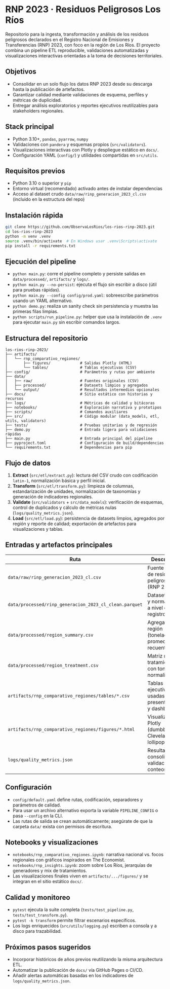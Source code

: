 # RNP 2023 · Residuos Peligrosos Los Ríos

Repositorio para la ingesta, transformación y análisis de los residuos peligrosos declarados en el Registro Nacional de Emisiones y Transferencias (RNP) 2023, con foco en la región de Los Ríos. El proyecto combina un pipeline ETL reproducible, validaciones automatizadas y visualizaciones interactivas orientadas a la toma de decisiones territoriales.

## Objetivos

- Consolidar en un solo flujo los datos RNP 2023 desde su descarga hasta la publicación de artefactos.
- Garantizar calidad mediante validaciones de esquema, perfiles y métricas de duplicidad.
- Entregar análisis exploratorios y reportes ejecutivos reutilizables para stakeholders regionales.

## Stack principal

- Python 3.10+, `pandas`, `pyarrow`, `numpy`
- Validaciones con `pandera` y esquemas propios (`src/validators`).
- Visualizaciones interactivas con Plotly y despliegue estático en `docs/`.
- Configuración YAML (`config/`) y utilidades compartidas en `src/utils`.

## Requisitos previos

- Python 3.10 o superior y `pip`
- Entorno virtual (recomendado) activado antes de instalar dependencias
- Acceso al dataset crudo `data/raw/rinp_generacion_2023_cl.csv` (incluido en la estructura del repo)

## Instalación rápida

```bash
git clone https://github.com/ObservaLosRios/los-rios-rinp-2023.git
cd los-rios-rinp-2023
python -m venv .venv
source .venv/bin/activate  # En Windows usar .venv\Scripts\activate
pip install -r requirements.txt
```

## Ejecución del pipeline

- `python main.py`: corre el pipeline completo y persiste salidas en `data/processed/`, `artifacts/` y `logs/`.
- `python main.py --no-persist`: ejecuta el flujo sin escribir a disco (útil para pruebas rápidas).
- `python main.py --config config/prod.yaml`: sobreescribe parámetros usando un YAML alternativo.
- `python demo.py`: realiza un sanity check sin persistencia y muestra las primeras filas limpias.
- `python scripts/run_pipeline.py`: helper que usa la instalación de `.venv` para ejecutar `main.py` sin escribir comandos largos.

## Estructura del repositorio

```
los-rios-rinp-2023/
├── artifacts/
│   └── rnp_comparativo_regiones/
│       ├── figures/             # Salidas Plotly (HTML)
│       └── tables/              # Tablas ejecutivas (CSV)
├── config/                      # Parámetros y rutas por ambiente
├── data/
│   ├── raw/                     # Fuentes originales (CSV)
│   ├── processed/               # Datasets limpios y agregados
│   └── output/                  # Resultados intermedios opcionales
├── docs/                        # Sitio estático con historias y recursos
├── logs/                        # Métricas de calidad y bitácoras
├── notebooks/                   # Exploración narrativa y prototipos
├── scripts/                     # Comandos auxiliares
├── src/                         # Código modular (data_models, etl, utils, validators)
├── tests/                       # Pruebas unitarias y de regresión
├── demo.py                      # Entrada ligera para validaciones rápidas
├── main.py                      # Entrada principal del pipeline
├── pyproject.toml               # Configuración de build/dependencias
└── requirements.txt             # Dependencias para pip
```

## Flujo de datos

1. **Extract** (`src/etl/extract.py`): lectura del CSV crudo con codificación `latin-1`, normalización básica y perfil inicial.
2. **Transform** (`src/etl/transform.py`): limpieza de columnas, estandarización de unidades, normalización de taxonomías y generación de indicadores regionales.
3. **Validate** (`src/validators` + `src/data_models`): verificación de esquemas, control de duplicados y cálculo de métricas nulas (`logs/quality_metrics.json`).
4. **Load** (`src/etl/load.py`): persistencia de datasets limpios, agregados por región y reporte de calidad; exportación de artefactos para visualizaciones y tablas.

## Entradas y artefactos principales

| Ruta | Descripción |
|------|-------------|
| `data/raw/rinp_generacion_2023_cl.csv` | Fuente oficial de residuos peligrosos (RNP 2023). |
| `data/processed/rinp_generacion_2023_cl_clean.parquet` | Dataset limpio y normalizado a nivel de registro. |
| `data/processed/region_summary.csv` | Agregados por región (toneladas, promedio, recuentos). |
| `data/processed/region_treatment.csv` | Matriz región × tratamiento con toneladas normalizadas. |
| `artifacts/rnp_comparativo_regiones/tables/*.csv` | Tablas ejecutivas usadas en presentaciones y dashboards. |
| `artifacts/rnp_comparativo_regiones/figures/*.html` | Visualizaciones Plotly (dumbbell, Cleveland, lollipop). |
| `logs/quality_metrics.json` | Resultado consolidado de validaciones y conteos nulos. |

## Configuración

- `config/default.yaml` define rutas, codificación, separadores y parámetros de calidad.
- Para usar un archivo alternativo exporta la variable `PIPELINE_CONFIG` o pasa `--config` en la CLI.
- Las rutas de salida se crean automáticamente; asegúrate de que la carpeta `data/` exista con permisos de escritura.

## Notebooks y visualizaciones

- `notebooks/rnp_comparativo_regiones.ipynb`: narrativa nacional vs. focos regionales con gráficos inspirados en The Economist.
- `notebooks/rnp_insights.ipynb`: zoom sobre Los Ríos, jerarquías de generadores y mix de tratamientos.
- Las visualizaciones finales viven en `artifacts/.../figures/` y se integran en el sitio estático `docs/`.

## Calidad y monitoreo

- `pytest` ejecuta la suite completa (`tests/test_pipeline.py`, `tests/test_transform.py`).
- `pytest -k transform` permite filtrar escenarios específicos.
- Los logs enriquecidos (`src/utils/logging.py`) escriben a consola y a disco para trazabilidad.

## Próximos pasos sugeridos

- Incorporar históricos de años previos reutilizando la misma arquitectura ETL.
- Automatizar la publicación de `docs/` vía GitHub Pages o CI/CD.
- Añadir alertas automáticas basadas en los indicadores de `logs/quality_metrics.json`.
